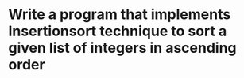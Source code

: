 
#  Write a program that implements Insertionsort technique to sort a given list of integers in ascending order
